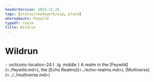 ```yaml
---
headerVersion: 2023.11.25
tags: [status/needswork/wip, place]
whereabouts: Feywild
typeOf: realm
title: Wildrun
---
```

# Wildrun
<div class="grid cards ext-narrow-margin ext-one-column" markdown>
-    :octicons-location-24:{ .lg .middle } A realm in the [Feywild](<./feywild.md>), the [Echo Realms](<../echo-realms.md>), [Multiverse](<../../multiverse.md>)  
</div>


